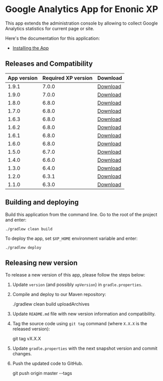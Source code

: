 # Google Analytics App for Enonic XP

This app extends the administration console by allowing to collect
Google Analytics statistics for current page or site.

Here's the documentation for this application:

* [Installing the App](docs/installing.md)


## Releases and Compatibility

| App version | Required XP version | Download |
| ----------- | ------------------- | -------- |
| 1.9.1 | 7.0.0 | [Download](http://repo.enonic.com/public/com/enonic/app/ga/1.9.1/ga-1.9.1.jar) |
| 1.9.0 | 7.0.0 | [Download](http://repo.enonic.com/public/com/enonic/app/ga/1.9.0/ga-1.9.0.jar) |
| 1.8.0 | 6.8.0 | [Download](http://repo.enonic.com/public/com/enonic/app/ga/1.8.0/ga-1.8.0.jar) |
| 1.7.0 | 6.8.0 | [Download](http://repo.enonic.com/public/com/enonic/app/ga/1.7.0/ga-1.7.0.jar) |
| 1.6.3 | 6.8.0 | [Download](http://repo.enonic.com/public/com/enonic/app/ga/1.6.3/ga-1.6.3.jar) |
| 1.6.2 | 6.8.0 | [Download](http://repo.enonic.com/public/com/enonic/app/ga/1.6.2/ga-1.6.2.jar) |
| 1.6.1 | 6.8.0 | [Download](http://repo.enonic.com/public/com/enonic/app/ga/1.6.1/ga-1.6.1.jar) |
| 1.6.0 | 6.8.0 | [Download](http://repo.enonic.com/public/com/enonic/app/ga/1.6.0/ga-1.6.0.jar) |
| 1.5.0 | 6.7.0 | [Download](http://repo.enonic.com/public/com/enonic/app/ga/1.5.0/ga-1.5.0.jar) |
| 1.4.0 | 6.6.0 | [Download](http://repo.enonic.com/public/com/enonic/app/ga/1.4.0/ga-1.4.0.jar) |
| 1.3.0 | 6.4.0 | [Download](http://repo.enonic.com/public/com/enonic/app/ga/1.3.0/ga-1.3.0.jar) |
| 1.2.0 | 6.3.1 | [Download](http://repo.enonic.com/public/com/enonic/app/ga/1.2.0/ga-1.2.0.jar) |
| 1.1.0 | 6.3.0 | [Download](http://repo.enonic.com/public/com/enonic/app/ga/1.1.0/ga-1.1.0.jar) |


## Building and deploying

Build this application from the command line. Go to the root of the project and enter:

    ./gradlew clean build

To deploy the app, set `$XP_HOME` environment variable and enter:

    ./gradlew deploy


## Releasing new version

To release a new version of this app, please follow the steps below:

1. Update `version` (and possibly `xpVersion`) in  `gradle.properties`.

2. Compile and deploy to our Maven repository:

    ./gradlew clean build uploadArchives

3. Update `README.md` file with new version information and compatibility.

4. Tag the source code using `git tag` command (where `X.X.X` is the released version):

    git tag vX.X.X

5. Update `gradle.properties` with the next snapshot version and commit changes.

6. Push the updated code to GitHub.

    git push origin master --tags

